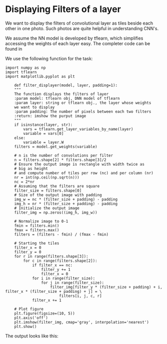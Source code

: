 # Displaying Filters of a layer
We want to display the filters of convolutional layer as tiles beside each other in one photo. Such photos are quite helpful in understanding CNN's.

We assume the NN model is developed by tflearn, which simplifies accessing the weights of each layer easy. The completer code can be found in

We use the following function for the task:

    import numpy as np
    import tflearn
    import matplotlib.pyplot as plt
    
        def filter_displayer(model, layer, padding=1):
        """
        The function displays the filters of layer
        :param model: tflearn obj, DNN model of tflearn
        :param layer: string or tflearn obj., the layer whose weights 
        we want to display
        :param padding: The number of pixels between each two filters
        :return: imshow the purput image
        """
        if isinstance(layer, str):
            vars = tflearn.get_layer_variables_by_name(layer)
            variable = vars[0]
        else:
            variable = layer.W
        filters = model.get_weights(variable)
    
        # n is the number of convolutions per filter
        n = filters.shape[2] * filters.shape[3]/2
        # Ensure the output image is rectangle with width twice as
        # big as height
        # and compute number of tiles per row (nc) and per column (nr)
        nr = int(np.ceil(np.sqrt(n)))
        nc = 2*nr
        # Assuming that the filters are square
        filter_size = filters.shape[0]
        # Size of the output image with padding
        img_w = nc * (filter_size + padding) - padding
        img_h = nr * (filter_size + padding) - padding
        # Initialize the output image
        filter_img = np.zeros((img_h, img_w))
    
        # Normalize image to 0-1
        fmin = filters.min()
        fmax = filters.max()
        filters = (filters - fmin) / (fmax - fmin)
    
        # Starting the tiles
        filter_x = 0
        filter_y = 0
        for r in range(filters.shape[3]):
            for c in range(filters.shape[2]):
                if filter_x == nc:
                    filter_y += 1
                    filter_x = 0
                for i in range(filter_size):
                    for j in range(filter_size):
                        filter_img[filter_y * (filter_size + padding) + i, filter_x * (filter_size + padding) + j] = \
                            filters[i, j, c, r]
                filter_x += 1
    
        # Plot figure
        plt.figure(figsize=(10, 5))
        plt.axis('off')
        plt.imshow(filter_img, cmap='gray', interpolation='nearest')
        plt.show()

The output looks like this:
        
  
